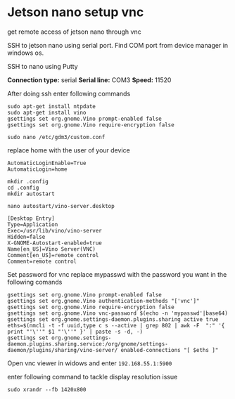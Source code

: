 # Jetson nano setup vnc
get remote access of jetson nano through vnc

SSH to jetson nano using serial port.
Find COM port from device manager in windows os.


SSH to nano using Putty

**Connection type:** serial
**Serial line:** COM3
**Speed:**       11520

After doing ssh enter following commands

```
sudo apt-get install ntpdate
sudo apt-get install vino
gsettings set org.gnome.Vino prompt-enabled false
gsettings set org.gnome.Vino require-encryption false
```

```
sudo nano /etc/gdm3/custom.conf
```
replace home with the user of your device
```
AutomaticLoginEnable=True
AutomaticLogin=home
```

```
mkdir .config
cd .config
mkdir autostart

nano autostart/vino-server.desktop
```

```
[Desktop Entry]
Type=Application
Exec=/usr/lib/vino/vino-server
Hidden=false
X-GNOME-Autostart-enabled=true
Name[en_US]=Vino Server(VNC)
Comment[en_US]=remote control
Comment=remote control
```

Set password for vnc
replace mypasswd with the password you want in the following comands 

```
gsettings set org.gnome.Vino prompt-enabled false
gsettings set org.gnome.Vino authentication-methods "['vnc']"
gsettings set org.gnome.Vino require-encryption false
gsettings set org.gnome.Vino vnc-password $(echo -n 'mypasswd'|base64)
gsettings set org.gnome.settings-daemon.plugins.sharing active true
eths=$(nmcli -t -f uuid,type c s --active | grep 802 | awk -F  ":" '{ print "'\''" $1 "'\''" }' | paste -s -d, -)
gsettings set org.gnome.settings-daemon.plugins.sharing.service:/org/gnome/settings-daemon/plugins/sharing/vino-server/ enabled-connections "[ $eths ]"
```

Open vnc viewer in widows and enter
```192.168.55.1:5900```

enter following command to tackle display resolution issue
```
sudo xrandr --fb 1420x800
```

